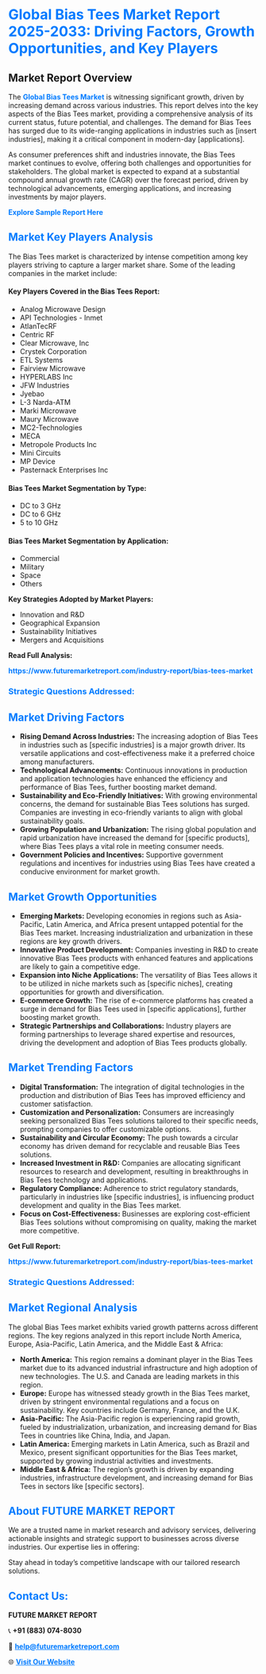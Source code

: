 <h1 style="color: #007BFF;">Global Bias Tees Market Report 2025-2033: Driving Factors, Growth Opportunities, and Key Players</h1>

<section id="overview">
<h2>Market Report Overview</h2>
<p>The <a href="https://www.futuremarketreport.com/industry-report/bias-tees-market" style="color: #007BFF; text-decoration: none;"><strong>Global Bias Tees Market</strong></a> is witnessing significant growth, driven by increasing demand across various industries. This report delves into the key aspects of the Bias Tees market, providing a comprehensive analysis of its current status, future potential, and challenges. The demand for Bias Tees has surged due to its wide-ranging applications in industries such as [insert industries], making it a critical component in modern-day [applications].</p>
<p>As consumer preferences shift and industries innovate, the Bias Tees market continues to evolve, offering both challenges and opportunities for stakeholders. The global market is expected to expand at a substantial compound annual growth rate (CAGR) over the forecast period, driven by technological advancements, emerging applications, and increasing investments by major players.</p>
</section>

<section id="overview">
<p><a href="https://www.futuremarketreport.com/request-sample/reportId=47293" style="color: #007BFF; text-decoration: none;"><strong>Explore Sample Report Here</strong></a></p>
</section>

<section id="key-players">
<h2 style="color: #007BFF;">Market Key Players Analysis</h2>
<p>The Bias Tees market is characterized by intense competition among key players striving to capture a larger market share. Some of the leading companies in the market include:</p>
<h4>Key Players Covered in the Bias Tees Report:</h4>
<ul><li>Analog Microwave Design</li><li>API Technologies - Inmet</li><li>AtlanTecRF</li><li>Centric RF</li><li>Clear Microwave, Inc</li><li>Crystek Corporation</li><li>ETL Systems</li><li>Fairview Microwave</li><li>HYPERLABS Inc</li><li>JFW Industries</li><li>Jyebao</li><li>L-3 Narda-ATM</li><li>Marki Microwave</li><li>Maury Microwave</li><li>MC2-Technologies</li><li>MECA</li><li>Metropole Products Inc</li><li>Mini Circuits</li><li>MP Device</li><li>Pasternack Enterprises Inc</li></ul>
<h4>Bias Tees Market Segmentation by Type:</h4>
<ul><li>DC to 3 GHz</li><li>DC to 6 GHz</li><li>5 to 10 GHz</li></ul>

<h4>Bias Tees Market Segmentation by Application:</h4>
<ul><li>Commercial</li><li>Military</li><li>Space</li><li>Others</li></ul>
<p><strong>Key Strategies Adopted by Market Players:</strong></p>
<ul>
<li>Innovation and R&D</li>
<li>Geographical Expansion</li>
<li>Sustainability Initiatives</li>
<li>Mergers and Acquisitions</li>
</ul>
</section>

<section>
<p><strong>Read Full Analysis: </strong></p><a href="https://www.futuremarketreport.com/industry-report/bias-tees-market" style="color: #007BFF; text-decoration: none;"><strong>https://www.futuremarketreport.com/industry-report/bias-tees-market</strong></a>
<h3 style="color: #007BFF;">Strategic Questions Addressed:</h3>
</section>

<section id="driving-factors">
<h2 style="color: #007BFF;">Market Driving Factors</h2>
<ul>
<li><strong>Rising Demand Across Industries:</strong> The increasing adoption of Bias Tees in industries such as [specific industries] is a major growth driver. Its versatile applications and cost-effectiveness make it a preferred choice among manufacturers.</li>
<li><strong>Technological Advancements:</strong> Continuous innovations in production and application technologies have enhanced the efficiency and performance of Bias Tees, further boosting market demand.</li>
<li><strong>Sustainability and Eco-Friendly Initiatives:</strong> With growing environmental concerns, the demand for sustainable Bias Tees solutions has surged. Companies are investing in eco-friendly variants to align with global sustainability goals.</li>
<li><strong>Growing Population and Urbanization:</strong> The rising global population and rapid urbanization have increased the demand for [specific products], where Bias Tees plays a vital role in meeting consumer needs.</li>
<li><strong>Government Policies and Incentives:</strong> Supportive government regulations and incentives for industries using Bias Tees have created a conducive environment for market growth.</li>
</ul>
</section>

<section id="growth-opportunities">
<h2 style="color: #007BFF;">Market Growth Opportunities</h2>
<ul>
<li><strong>Emerging Markets:</strong> Developing economies in regions such as Asia-Pacific, Latin America, and Africa present untapped potential for the Bias Tees market. Increasing industrialization and urbanization in these regions are key growth drivers.</li>
<li><strong>Innovative Product Development:</strong> Companies investing in R&D to create innovative Bias Tees products with enhanced features and applications are likely to gain a competitive edge.</li>
<li><strong>Expansion into Niche Applications:</strong> The versatility of Bias Tees allows it to be utilized in niche markets such as [specific niches], creating opportunities for growth and diversification.</li>
<li><strong>E-commerce Growth:</strong> The rise of e-commerce platforms has created a surge in demand for Bias Tees used in [specific applications], further boosting market growth.</li>
<li><strong>Strategic Partnerships and Collaborations:</strong> Industry players are forming partnerships to leverage shared expertise and resources, driving the development and adoption of Bias Tees products globally.</li>
</ul>
</section>

<section id="trending-factors">
<h2 style="color: #007BFF;">Market Trending Factors</h2>
<ul>
<li><strong>Digital Transformation:</strong> The integration of digital technologies in the production and distribution of Bias Tees has improved efficiency and customer satisfaction.</li>
<li><strong>Customization and Personalization:</strong> Consumers are increasingly seeking personalized Bias Tees solutions tailored to their specific needs, prompting companies to offer customizable options.</li>
<li><strong>Sustainability and Circular Economy:</strong> The push towards a circular economy has driven demand for recyclable and reusable Bias Tees solutions.</li>
<li><strong>Increased Investment in R&D:</strong> Companies are allocating significant resources to research and development, resulting in breakthroughs in Bias Tees technology and applications.</li>
<li><strong>Regulatory Compliance:</strong> Adherence to strict regulatory standards, particularly in industries like [specific industries], is influencing product development and quality in the Bias Tees market.</li>
<li><strong>Focus on Cost-Effectiveness:</strong> Businesses are exploring cost-efficient Bias Tees solutions without compromising on quality, making the market more competitive.</li>
</ul>
</section>

<section>
<p><strong>Get Full Report: </strong></p><a href="https://www.futuremarketreport.com/industry-report/bias-tees-market" style="color: #007BFF; text-decoration: none;"><strong>https://www.futuremarketreport.com/industry-report/bias-tees-market</strong></a>
<h3 style="color: #007BFF;">Strategic Questions Addressed:</h3>
</section>


<section id="regional-analysis">
<h2 style="color: #007BFF;">Market Regional Analysis</h2>
<p>The global Bias Tees market exhibits varied growth patterns across different regions. The key regions analyzed in this report include North America, Europe, Asia-Pacific, Latin America, and the Middle East & Africa:</p>
<ul>
<li><strong>North America:</strong> This region remains a dominant player in the Bias Tees market due to its advanced industrial infrastructure and high adoption of new technologies. The U.S. and Canada are leading markets in this region.</li>
<li><strong>Europe:</strong> Europe has witnessed steady growth in the Bias Tees market, driven by stringent environmental regulations and a focus on sustainability. Key countries include Germany, France, and the U.K.</li>
<li><strong>Asia-Pacific:</strong> The Asia-Pacific region is experiencing rapid growth, fueled by industrialization, urbanization, and increasing demand for Bias Tees in countries like China, India, and Japan.</li>
<li><strong>Latin America:</strong> Emerging markets in Latin America, such as Brazil and Mexico, present significant opportunities for the Bias Tees market, supported by growing industrial activities and investments.</li>
<li><strong>Middle East & Africa:</strong> The region’s growth is driven by expanding industries, infrastructure development, and increasing demand for Bias Tees in sectors like [specific sectors].</li>
</ul>
</section>

<footer>
<h2 style="color: #007BFF;">About FUTURE MARKET REPORT</h2>
<p>We are a trusted name in market research and advisory services, delivering actionable insights and strategic support to businesses across diverse industries. Our expertise lies in offering:</p>

<p>Stay ahead in today’s competitive landscape with our tailored research solutions.</p>

<h2 style="color: #007BFF;">Contact Us:</h2>
<p><strong>FUTURE MARKET REPORT</strong></p>
<p>📞 <strong>+91 (883) 074-8030</strong></p>
<p>📧 <strong><a href="mailto:help@futuremarketreport.com" style="color: #007BFF;">help@futuremarketreport.com</a></strong></p>
<p>🌐 <strong><a href="https://www.futuremarketreport.com/" style="color: #007BFF;">Visit Our Website</a></strong></p>
</footer>